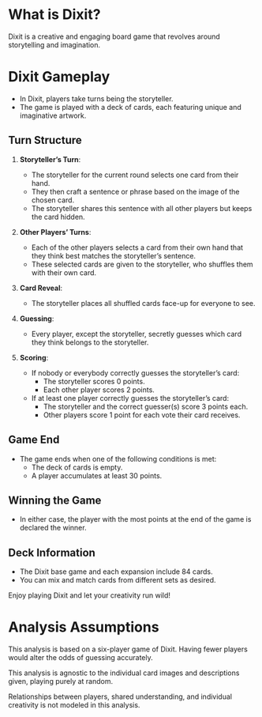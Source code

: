 
# What is Dixit?
Dixit is a creative and engaging board game that revolves around storytelling and imagination.

# Dixit Gameplay

- In Dixit, players take turns being the storyteller.
- The game is played with a deck of cards, each featuring unique and imaginative artwork.

## Turn Structure

1. **Storyteller’s Turn**:
   - The storyteller for the current round selects one card from their hand.
   - They then craft a sentence or phrase based on the image of the chosen card.
   - The storyteller shares this sentence with all other players but keeps the card hidden.

2. **Other Players’ Turns**:
   - Each of the other players selects a card from their own hand that they think best matches the storyteller’s sentence.
   - These selected cards are given to the storyteller, who shuffles them with their own card.

3. **Card Reveal**:
   - The storyteller places all shuffled cards face-up for everyone to see.

4. **Guessing**:
   - Every player, except the storyteller, secretly guesses which card they think belongs to the storyteller.

5. **Scoring**:
   - If nobody or everybody correctly guesses the storyteller’s card:
     - The storyteller scores 0 points.
     - Each other player scores 2 points.
   - If at least one player correctly guesses the storyteller’s card:
     - The storyteller and the correct guesser(s) score 3 points each.
     - Other players score 1 point for each vote their card receives.

## Game End

- The game ends when one of the following conditions is met:
  - The deck of cards is empty.
  - A player accumulates at least 30 points.

## Winning the Game

- In either case, the player with the most points at the end of the game is declared the winner.

## Deck Information

- The Dixit base game and each expansion include 84 cards.
- You can mix and match cards from different sets as desired.

Enjoy playing Dixit and let your creativity run wild!

# Analysis Assumptions
This analysis is based on a six-player game of Dixit. Having fewer players would alter the odds of guessing accurately.

This analysis is agnostic to the individual card images and descriptions given, playing purely at random. 

Relationships between players, shared understanding, and individual creativity is not modeled in this analysis. 